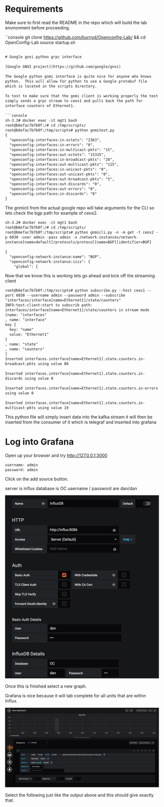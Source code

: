 

# Requirements

Make sure to first read the README in the repo which will build the lab environment before proceeding.

``console
git clone https://github.com/burnyd/Openconfig-Lab/ && cd OpenConfig-Lab
source startup.sh
```

# Google gnxi python grpc interface

[Google GNXI project](https://github.com/google/gnxi)

The Google python gnmi interface is quite nice for anyone who knows python.  This will allow for python to use a Google protobuf file which is located in the scripts directory.

To test to make sure that the gnmi client is working properly the test simply sends a grpc stream to ceos1 and pulls back the path for interface counters of Ethernet1.

```console
sh-3.2# docker exec -it mgt1 bash
root@b6efac7b7b0f:/# cd /tmp/scripts/
root@b6efac7b7b0f:/tmp/scripts# python gnmitest.py
{
  "openconfig-interfaces:in-octets": "2363",
  "openconfig-interfaces:in-errors": "0",
  "openconfig-interfaces:in-multicast-pkts": "15",
  "openconfig-interfaces:out-octets": "15315",
  "openconfig-interfaces:in-broadcast-pkts": "28",
  "openconfig-interfaces:out-multicast-pkts": "115",
  "openconfig-interfaces:in-unicast-pkts": "0",
  "openconfig-interfaces:out-unicast-pkts": "0",
  "openconfig-interfaces:out-broadcast-pkts": "5",
  "openconfig-interfaces:out-discards": "0",
  "openconfig-interfaces:out-errors": "0",
  "openconfig-interfaces:in-discards": "0"
}
```

The gnmicli from the actual google repo will take arguments for the CLI so lets check the bgp path for example of ceos2.

```console
sh-3.2# docker exec -it mgt1 bash
root@b6efac7b7b0f:/# cd /tmp/scripts/
root@b6efac7b7b0f:/tmp/scripts# python gnmicli.py -n -m get -t ceos2 -p 6030 -user admin -pass admin -x /network-instances/network-instance[name=default]/protocols/protocol[name=BGP][identifier=BGP]

{
  "openconfig-network-instance:name": "BGP",
  "openconfig-network-instance:isis": {
    "global": {
```
Now that we know this is working lets go ahead and kick off the streaming client


```console
root@b6efac7b7b0f:/tmp/scripts# python subscribe.py --host ceos1 --port 6030 --username admin --password admin --subscribe "interfaces/interface[name=Ethernet1]/state/counters"
INFO:test-client:start to subscrib path: interfaces/interface[name=Ethernet1]/state/counters in stream mode
[name: "interfaces"
, name: "interface"
key {
  key: "name"
  value: "Ethernet1"
}
, name: "state"
, name: "counters"
]
Inserted interfaces.interface[name=Ethernet1].state.counters.in-broadcast-pkts using value 88

Inserted interfaces.interface[name=Ethernet1].state.counters.in-discards using value 0

Inserted interfaces.interface[name=Ethernet1].state.counters.in-errors using value 0

Inserted interfaces.interface[name=Ethernet1].state.counters.in-multicast-pkts using value 19
```

This python file will simply insert data into the kafka stream it will then be inserted from the consumer of it which is telegraf and inserted into grafana

# Log into Grafana

Open up your browser and try http://127.0.0.1:3000

```console
username: admin
password: admin
```

Click on the add source button.  

server is influx database is OC username / password are dan/dan

![Graph Source](images/addsource.jpg?raw=true "addsource")

Once this is finished select a new graph.

Grafana is nice because it will tab complete for all units that are within Influx.

![Eth1](images/eth1graph.jpg?raw=true "eth1graph")

Select the following just like the output above and this should give exactly that.
